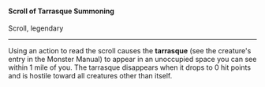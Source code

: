 #### Scroll of Tarrasque Summoning

Scroll, legendary

---

Using an action to read the scroll causes the **tarrasque** (see the creature's entry in the Monster Manual) to appear in an unoccupied space you can see within 1 mile of you. The tarrasque disappears when it drops to 0 hit points and is hostile toward all creatures other than itself.